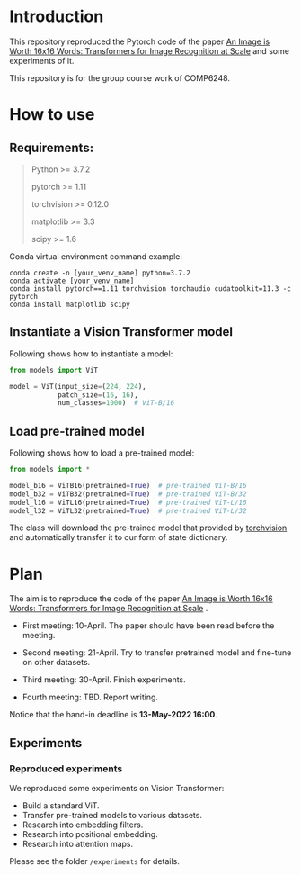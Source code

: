# Introduction

This repository reproduced the Pytorch code of the
paper [An Image is Worth 16x16 Words: Transformers for Image Recognition at Scale](https://openreview.net/forum?id=YicbFdNTTy)
and some experiments of it.

This repository is for the group course work of COMP6248.

# How to use

## Requirements:

> Python >= 3.7.2
>
> pytorch >= 1.11
>
> torchvision >= 0.12.0
>
> matplotlib >= 3.3
>
> scipy >= 1.6

Conda virtual environment command example:

```
conda create -n [your_venv_name] python=3.7.2
conda activate [your_venv_name]
conda install pytorch==1.11 torchvision torchaudio cudatoolkit=11.3 -c pytorch
conda install matplotlib scipy
```

## Instantiate a Vision Transformer model

Following shows how to instantiate a model:

```python
from models import ViT

model = ViT(input_size=(224, 224),
            patch_size=(16, 16),
            num_classes=1000)  # ViT-B/16
```

## Load pre-trained model

Following shows how to load a pre-trained model:

```python
from models import *

model_b16 = ViTB16(pretrained=True)  # pre-trained ViT-B/16
model_b32 = ViTB32(pretrained=True)  # pre-trained ViT-B/32
model_l16 = ViTL16(pretrained=True)  # pre-trained ViT-L/16
model_l32 = ViTL32(pretrained=True)  # pre-trained ViT-L/32
```

The class will download the pre-trained model that provided by [torchvision](https://github.com/pytorch/vision) and
automatically transfer it to our form of state dictionary.

# Plan

The aim is to reproduce the code of the
paper [An Image is Worth 16x16 Words: Transformers for Image Recognition at Scale](https://openreview.net/forum?id=YicbFdNTTy)
.

* First meeting: 10-April. The paper should have been read before the meeting.

* Second meeting: 21-April. Try to transfer pretrained model and fine-tune on other datasets.

* Third meeting: 30-April. Finish experiments.

* Fourth meeting: TBD. Report writing.

Notice that the hand-in deadline is **13-May-2022 16:00**.

## Experiments

### Reproduced experiments

We reproduced some experiments on Vision Transformer:
* Build a standard ViT.
* Transfer pre-trained models to various datasets.
* Research into embedding filters.
* Research into positional embedding.
* Research into attention maps.

Please see the folder `/experiments` for details.

[//]: # (Here are most of the experiments in the paper. We will reproduce some of them with check marks.)

[//]: # ()
[//]: # ("<font color=lime>√</font>" indicates that the reproduced experiment is included in this repository.)

[//]: # ()
[//]: # ("<font color=red>×</font>" indicates that the reproduced experiment is NOT included in this repository.)

[//]: # ()
[//]: # (* Build a standard ViT. <font color=lime>√</font>)

[//]: # ()
[//]: # ([//]: # &#40;  ![0]&#40;img/ViT.jpg&#41;&#41;)
[//]: # (* Pretrained ViT on JFT and finetune on other datasets comparing with other models like ResNet. <font color=red>×</font>)

[//]: # ()
[//]: # ([//]: # &#40;  ![1]&#40;img/1.png&#41;&#41;)
[//]: # (* Pretraining on different size of datasets of ImageNet, ImageNet-21k, and JFT- 300M. <font color=red>×</font>)

[//]: # (* Training on random subsets of 9M, 30M, and 90M as well as the full JFT- 300M dataset. <font color=red>×</font>)

[//]: # ()
[//]: # ([//]: # &#40;  ![2]&#40;img/2.png&#41;&#41;)
[//]: # (* Transfer accuracy with increasing pre-training compute. <font color=red>×</font>)

[//]: # ()
[//]: # ([//]: # &#40;  ![3]&#40;img/3.png&#41;&#41;)
[//]: # (* Research into embedding filters. <font color=lime>√</font>)

[//]: # (* Research into positional embedding. <font color=lime>√</font>)

[//]: # (* Research into attention distance. <font color=red>×</font>)

[//]: # ()
[//]: # ([//]: # &#40;  ![4]&#40;img/4.png&#41;&#41;)
[//]: # (* The performance of ViT with self-supervision. <font color=red>×</font>)

[//]: # (* Transfer pre-trained models to various datasets. <font color=lime>√</font>)

[//]: # ()
[//]: # ([//]: # &#40;* ![10]&#40;img/10.png&#41;&#41;)
[//]: # (* Compare SGD and Adam on ResNet. <font color=red>×</font>)

[//]: # ()
[//]: # ([//]: # &#40;  ![5]&#40;img/5.png&#41;&#41;)
[//]: # (* Test different Transformer shapes. <font color=red>×</font>)

[//]: # ()
[//]: # ([//]: # &#40;  ![6]&#40;img/6.png&#41;&#41;)
[//]: # (* Compare positional embeddings of 1-D, 2-D and relative one. <font color=red>×</font>)

[//]: # ()
[//]: # ([//]: # &#40;  ![7]&#40;img/7.png&#41;&#41;)
[//]: # (* More research on axial attentions. <font color=red>×</font>)

[//]: # ()
[//]: # ([//]: # &#40;  ![8]&#40;img/8.png&#41;&#41;)
[//]: # (* Attention maps. <font color=lime>√</font>)

[//]: # ()
[//]: # ([//]: # &#40;  ![9]&#40;img/9.png&#41;&#41;)
